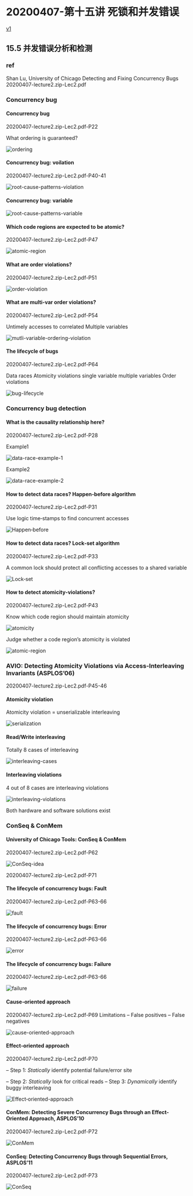 # 20200407-第十五讲 死锁和并发错误

[v1]()

## 15.5 并发错误分析和检测

### ref

Shan Lu, University of Chicago
Detecting and Fixing Concurrency Bugs
20200407-lecture2.zip-Lec2.pdf

### Concurrency bug
#### Concurrency bug


20200407-lecture2.zip-Lec2.pdf-P22

What ordering is guaranteed?

![ordering](figs/ordering.png)

#### Concurrency bug: voilation
20200407-lecture2.zip-Lec2.pdf-P40-41

![root-cause-patterns-violation](figs/root-cause-patterns-violation.png)


#### Concurrency bug: variable

![root-cause-patterns-variable](figs/root-cause-patterns-variable.png)

#### Which code regions are expected to be atomic?

20200407-lecture2.zip-Lec2.pdf-P47

![atomic-region](figs/atomic-region.png)


#### What are order violations?
20200407-lecture2.zip-Lec2.pdf-P51

![order-violation](figs/order-violation.png)

#### What are multi‐var order violations?
20200407-lecture2.zip-Lec2.pdf-P54

Untimely accesses to correlated Multiple variables

![mutli-variable-ordering-violation](figs/mutli-variable-ordering-violation.png)


#### The lifecycle of bugs

20200407-lecture2.zip-Lec2.pdf-P64

Data races
Atomicity violations
	single variable
	multiple variables
Order violations

![bug-lifecycle](figs/bug-lifecycle.png)

### Concurrency bug detection

#### What is the causality relationship here?
20200407-lecture2.zip-Lec2.pdf-P28

Example1

![data-race-example-1](figs/data-race-example-1.png)

Example2

![data-race-example-2](figs/data-race-example-2.png)

####  How to detect data races? Happen‐before algorithm

20200407-lecture2.zip-Lec2.pdf-P31

Use logic time‐stamps to find concurrent accesses

![Happen‐before](figs/Happen‐before.png)

#### How to detect data races? Lock‐set algorithm
20200407-lecture2.zip-Lec2.pdf-P33

A common lock should protect all conflicting accesses to a shared variable

![Lock‐set](figs/Lock‐set.png)

####  How to detect atomicity‐violations?

20200407-lecture2.zip-Lec2.pdf-P43

Know which code region should maintain atomicity

![atomicity](figs/atomicity.png)

Judge whether a code region’s atomicity is violated

![atomic-region](figs/atomic-region.png)



### AVIO: Detecting Atomicity Violations via Access-Interleaving Invariants (ASPLOS’06)

20200407-lecture2.zip-Lec2.pdf-P45-46

#### Atomicity violation

Atomicity violation = unserializable interleaving

![serialization](figs/serialization.png)

#### Read/Write interleaving

Totally 8 cases of interleaving

![interleaving-cases](figs/interleaving-cases.png)

#### Interleaving violations

4 out of 8 cases are interleaving violations

![interleaving-violations](figs/interleaving-violations.png)


Both hardware and software solutions exist



### ConSeq & ConMem

#### University of Chicago Tools: ConSeq & ConMem
20200407-lecture2.zip-Lec2.pdf-P62

![ConSeq-idea](figs/ConSeq-idea.png)

20200407-lecture2.zip-Lec2.pdf-P71

#### The lifecycle of concurrency bugs: Fault
20200407-lecture2.zip-Lec2.pdf-P63-66

![fault](figs/fault.png)

#### The lifecycle of concurrency bugs: Error
20200407-lecture2.zip-Lec2.pdf-P63-66

![error](figs/error.png)

#### The lifecycle of concurrency bugs: Failure
20200407-lecture2.zip-Lec2.pdf-P63-66

![failure](figs/failure.png)

#### Cause‐oriented approach
20200407-lecture2.zip-Lec2.pdf-P69
Limitations
– False positives
– False negatives

![cause-oriented-approach](figs/cause-oriented-approach.png)



#### Effect‐oriented approach

20200407-lecture2.zip-Lec2.pdf-P70

– Step 1: *Statically* identify potential failure/error site

– Step 2: *Statically* look for critical reads
– Step 3: *Dynamically* identify buggy interleaving

![Effect‐oriented-approach](figs/Effect‐oriented-approach.png)

#### ConMem: Detecting Severe Concurrency Bugs through an Effect-Oriented Approach, ASPLOS’10
20200407-lecture2.zip-Lec2.pdf-P72

![ConMem](figs/ConMem.png)


#### ConSeq: Detecting Concurrency Bugs through Sequential Errors, ASPLOS’11
20200407-lecture2.zip-Lec2.pdf-P73

![ConSeq](figs/ConSeq.png)




